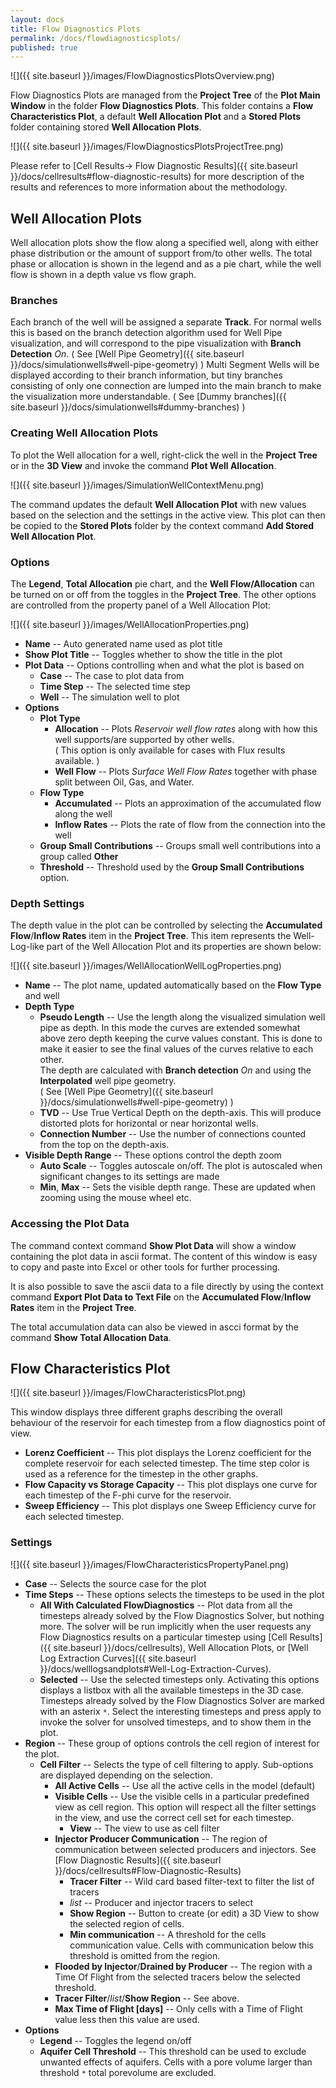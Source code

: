 ```yaml
---
layout: docs
title: Flow Diagnostics Plots
permalink: /docs/flowdiagnosticsplots/
published: true
---
```

![]({{ site.baseurl }}/images/FlowDiagnosticsPlotsOverview.png)

Flow Diagnostics Plots are managed from the **Project Tree** of the **Plot Main Window** in the folder **Flow Diagnostics Plots**. This folder contains a **Flow Characteristics Plot**, a default **Well Allocation Plot** and a **Stored Plots** folder containing stored **Well Allocation Plots**.

![]({{ site.baseurl }}/images/FlowDiagnosticsPlotsProjectTree.png)

Please refer to [Cell Results-> Flow Diagnostic Results]({{ site.baseurl }}/docs/cellresults#flow-diagnostic-results) for more description of the results and references to more information about the methodology.

## Well Allocation Plots

Well allocation plots show the flow along a specified well, along with either phase distribution or the amount of support from/to other wells. The total phase or allocation is shown in the legend and as a pie chart, while the well flow is shown in a depth value vs flow graph.  

### Branches

Each branch of the well will be assigned a separate **Track**. For normal wells this is based on the branch detection algorithm used for Well Pipe visualization, and will correspond to the pipe visualization with **Branch Detection** *On*. ( See [Well Pipe Geometry]({{ site.baseurl }}/docs/simulationwells#well-pipe-geometry) )
Multi Segment Wells will be displayed according to their branch information, but tiny branches consisting of only one connection are lumped into the main branch to make the visualization more understandable. ( See  [Dummy branches]({{ site.baseurl }}/docs/simulationwells#dummy-branches) )

### Creating Well Allocation Plots

To plot the Well allocation for a well, right-click the well in the **Project Tree** or in the **3D View** and invoke the command **Plot Well Allocation**.

![]({{ site.baseurl }}/images/SimulationWellContextMenu.png)

The command updates the default **Well Allocation Plot** with new values based on the selection and the settings in the active view. This plot can then be copied to the **Stored Plots** folder by the context command **Add Stored Well Allocation Plot**. 

### Options

The **Legend**, **Total Allocation** pie chart, and the **Well Flow/Allocation** can be turned on or off from the toggles in the **Project Tree**. The other options are controlled from the property panel of a Well Allocation Plot:

![]({{ site.baseurl }}/images/WellAllocationProperties.png)

- **Name** -- Auto generated name used as plot title
- **Show Plot Title** -- Toggles whether to show the title in the plot
- **Plot Data** -- Options controlling when and what the plot is based on 
   - **Case** -- The case to plot data from 
   - **Time Step** -- The selected time step
   - **Well** -- The simulation well to plot
- **Options**
   - **Plot Type**
       - **Allocation** -- Plots *Reservoir well flow rates* along with how this well supports/are 
       supported by other wells.  
       ( This option is only available for cases with Flux results available. ) 
       - **Well Flow** -- Plots *Surface Well Flow Rates* together with phase split between Oil, Gas, and Water.
   - **Flow Type** 
       - **Accumulated** -- Plots an approximation of the accumulated flow along the well 
       - **Inflow Rates** -- Plots the rate of flow from the connection into the well
   - **Group Small Contributions** -- Groups small well contributions into a group called **Other**
   - **Threshold** -- Threshold used by the **Group Small Contributions** option.
   
### Depth Settings

The depth value in the plot can be controlled by selecting the **Accumulated Flow**/**Inflow Rates** item in the **Project Tree**. This item represents the Well-Log-like part of the Well Allocation Plot and its properties are shown below:

![]({{ site.baseurl }}/images/WellAllocationWellLogProperties.png)

- **Name** -- The plot name, updated automatically based on the **Flow Type** and well
- **Depth Type**
  - **Pseudo Length**  -- Use the length along the visualized simulation well pipe as depth. 
  In this mode the curves are extended somewhat above zero depth keeping the curve 
  values constant. This is done to make it easier to see the final values of the curves relative to each other.  
  The depth are calculated with **Branch detection** *On* and using the **Interpolated** well pipe geometry.  
  ( See [Well Pipe Geometry]({{ site.baseurl }}/docs/simulationwells#well-pipe-geometry) )
  - **TVD** -- Use True Vertical Depth on the depth-axis. 
  This will produce distorted plots for horizontal or near horizontal wells. 
  - **Connection Number** -- Use the number of connections counted from the top on the depth-axis.
- **Visible Depth Range** -- These options control the depth zoom
  - **Auto Scale** -- Toggles autoscale on/off. The plot is autoscaled when significant changes to its settings are made
  - **Min**, **Max** -- Sets the visible depth range. These are updated when zooming using the mouse wheel etc.
  
### Accessing the Plot Data

The command context command **Show Plot Data** will show a window containing the plot data in ascii format. The content of this window is easy to copy and paste into Excel or other tools for further processing.

It is also possible to save the ascii data to a file directly by using the context command **Export Plot Data to Text File** on the **Accumulated Flow**/**Inflow Rates** item in the **Project Tree**. 

The total accumulation data can also be viewed in ascci format by the command **Show Total Allocation Data**.

## Flow Characteristics Plot

![]({{ site.baseurl }}/images/FlowCharacteristicsPlot.png)

This window displays three different graphs describing the overall behaviour of the reservoir for each timestep from a flow diagnostics point of view. 

- **Lorenz Coefficient** -- This plot displays the Lorenz coefficient for the complete reservoir for each selected timestep. The time step color is used as a reference for the timestep in the other graphs.
- **Flow Capacity vs Storage Capacity** -- This plot displays one curve for each timestep of the F-phi curve for the reservoir.
- **Sweep Efficiency** -- This plot displays one Sweep Efficiency curve for each selected timestep.

### Settings

![]({{ site.baseurl }}/images/FlowCharacteristicsPropertyPanel.png)

- **Case** -- Selects the source case for the plot
- **Time Steps** -- These options selects the timesteps to be used in the plot
  - **All With Calculated FlowDiagnostics** -- Plot data from all the timesteps already solved by the Flow Diagnostics Solver, but nothing more. The solver will be run implicitly when the user requests any Flow Diagnostics results on a particular timestep using  [Cell Results]({{ site.baseurl }}/docs/cellresults), Well Allocation Plots, or [Well Log Extraction Curves]({{ site.baseurl }}/docs/welllogsandplots#Well-Log-Extraction-Curves).  
  - **Selected** -- Use the selected timesteps only. Activating this options displays a listbox with all the available timesteps in the 3D case. Timesteps already solved by the Flow Diagnostics Solver are marked with an asterix _`*`_. Select the interesting timesteps and press apply to invoke the solver for unsolved timesteps, and to show them in the plot.
- **Region** -- These group of options controls the cell region of interest for the plot.
  - **Cell Filter** -- Selects the type of cell filtering to apply. Sub-options are displayed depending on the selection.
    - **All Active Cells** -- Use all the active cells in the model (default)
    - **Visible Cells** -- Use the visible cells in a particular predefined view as cell region. This option will respect all the filter settings in the view, and use the correct cell set for each timestep. 
      - **View** -- The view to use as cell filter
    - **Injector Producer Communication** -- The region of communication between selected producers and injectors. See  [Flow Diagnostic Results]({{ site.baseurl }}/docs/cellresults#Flow-Diagnostic-Results)
      - **Tracer Filter** -- Wild card based filter-text to filter the list of tracers
      - _list_ -- Producer and injector tracers to select
      - **Show Region** -- Button to create (or edit) a 3D View to show the selected region of cells.
      - **Min communication** -- A threshold for the cells communication value. Cells with communication below this threshold is omitted from the region.
    - **Flooded by Injector**/**Drained by Producer** -- The region with a Time Of Flight from the selected tracers below the selected threshold.
    - **Tracer Filter**/_list_/**Show Region** -- See above. 
    - **Max Time of Flight [days]** -- Only cells with a Time of Flight value less then this value are used. 
- **Options**
  - **Legend** -- Toggles the legend on/off
  - **Aquifer Cell Threshold** -- This threshold can be used to exclude unwanted effects of aquifers. Cells with a pore volume larger than threshold _`*`_ total porevolume are excluded.
  
